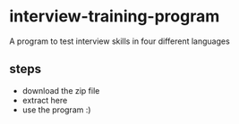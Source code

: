 # interview-training-program
A program to test interview skills in four different languages

## steps
 - download the zip file
 - extract here
 - use the program :)
